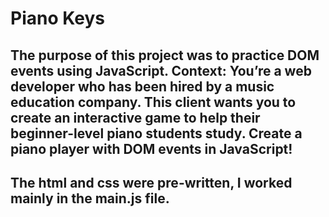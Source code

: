 # Piano Keys

## The purpose of this project was to practice DOM events using JavaScript. Context: You’re a web developer who has been hired by a music education company. This client wants you to create an interactive game to help their beginner-level piano students study. Create a piano player with DOM events in JavaScript!
## The html and css were pre-written, I worked mainly in the main.js file. 
